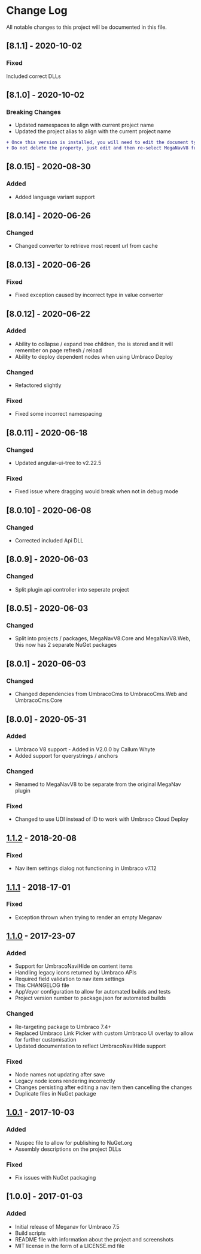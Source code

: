 # Change Log
All notable changes to this project will be documented in this file.

## [8.1.1] - 2020-10-02
### Fixed
Included correct DLLs

## [8.1.0] - 2020-10-02
### Breaking Changes
* Updated namespaces to align with current project name
* Updated the project alias to align with the current project name

```diff
+ Once this version is installed, you will need to edit the document type, and re-select the property editor.
+ Do not delete the property, just edit and then re-select MegaNavV8 from the property editor selection window.
```

## [8.0.15] - 2020-08-30
### Added
* Added language variant support

## [8.0.14] - 2020-06-26
### Changed
* Changed converter to retrieve most recent url from cache

## [8.0.13] - 2020-06-26
### Fixed
* Fixed exception caused by incorrect type in value converter

## [8.0.12] - 2020-06-22
### Added
* Ability to collapse / expand tree children, the is stored and it will remember on page refresh / reload
* Ability to deploy dependent nodes when using Umbraco Deploy

### Changed
* Refactored slightly

### Fixed
* Fixed some incorrect namespacing

## [8.0.11] - 2020-06-18
### Changed
* Updated angular-ui-tree to v2.22.5

### Fixed
* Fixed issue where dragging would break when not in debug mode

## [8.0.10] - 2020-06-08
### Changed
* Corrected included Api DLL

## [8.0.9] - 2020-06-03
### Changed
* Split plugin api controller into seperate project

## [8.0.5] - 2020-06-03
### Changed
* Split into projects / packages, MegaNavV8.Core and MegaNavV8.Web, this now has 2 separate NuGet packages

## [8.0.1] - 2020-06-03
### Changed
* Changed dependencies from UmbracoCms to UmbracoCms.Web and UmbracoCms.Core

## [8.0.0] - 2020-05-31
### Added
* Umbraco V8 support - Added in V2.0.0 by Callum Whyte
* Added support for querystrings / anchors

### Changed
* Renamed to MegaNavV8 to be separate from the original MegaNav plugin

### Fixed
* Changed to use UDI instead of ID to work with Umbraco Cloud Deploy

## [1.1.2] - 2018-20-08
### Fixed
* Nav item settings dialog not functioning in Umbraco v7.12

## [1.1.1] - 2018-17-01
### Fixed
* Exception thrown when trying to render an empty Meganav

## [1.1.0] - 2017-23-07
### Added
* Support for UmbracoNaviHide on content items
* Handling legacy icons returned by Umbraco APIs
* Required field validation to nav item settings
* This CHANGELOG file
* AppVeyor configuration to allow for automated builds and tests
* Project version number to package.json for automated builds

### Changed
* Re-targeting package to Umbraco 7.4+
* Replaced Umbraco Link Picker with custom Umbraco UI overlay to allow for further customisation
* Updated documentation to reflect UmbracoNaviHide support

### Fixed
* Node names not updating after save
* Legacy node icons rendering incorrectly
* Changes persisting after editing a nav item then cancelling the changes
* Duplicate files in NuGet package

## [1.0.1] - 2017-10-03
### Added
* Nuspec file to allow for publishing to NuGet.org
* Assembly descriptions on the project DLLs

### Fixed
* Fix issues with NuGet packaging

## [1.0.0] - 2017-01-03
### Added
* Initial release of Meganav for Umbraco 7.5
* Build scripts
* README file with information about the project and screenshots
* MIT license in the form of a LICENSE.md file

[Unreleased]: https://github.com/thecogworks/meganav/compare/v1.1.2...HEAD
[1.1.2]: https://github.com/thecogworks/meganav/compare/v1.1.1...v1.1.2
[1.1.1]: https://github.com/thecogworks/meganav/compare/v1.1.0...v1.1.1
[1.1.0]: https://github.com/thecogworks/meganav/compare/v1.0.1...v1.1.0
[1.0.1]: https://github.com/thecogworks/meganav/compare/v1.0.0...v1.0.1
